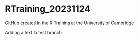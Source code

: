 # RTraining_20231124
GitHub created in the R Training at the University of Cambridge

Adding a text to test branch
